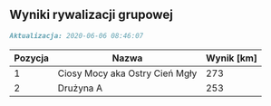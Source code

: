 ## Wyniki rywalizacji grupowej

```markdown
Aktualizacja: 2020-06-06 08:46:07
```

Pozycja | Nazwa | Wynik [km] |
------------ | -------------  | -------------
 1 |Ciosy Mocy aka Ostry Cień Mgły | 273 
 2 |Drużyna A | 253